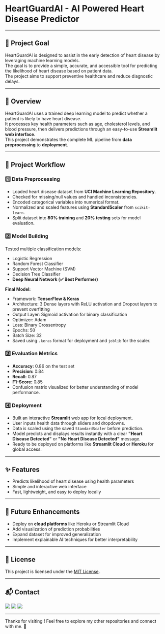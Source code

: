 # HeartGuardAI - AI Powered Heart Disease Predictor

---

## 📌 Project Goal  
HeartGuardAI is designed to assist in the early detection of heart disease by leveraging machine learning models.  
The goal is to provide a simple, accurate, and accessible tool for predicting the likelihood of heart disease based on patient data.  
The project aims to support preventive healthcare and reduce diagnostic delays.

---

## 📖 Overview  
HeartGuardAI uses a trained deep learning model to predict whether a patient is likely to have heart disease.  
It processes key health parameters such as age, cholesterol levels, and blood pressure, then delivers predictions through an easy-to-use **Streamlit web interface**.  
This project demonstrates the complete ML pipeline from **data preprocessing** to **deployment**.

---

## 🔄 Project Workflow  

### 1️⃣ Data Preprocessing  
- Loaded heart disease dataset from **UCI Machine Learning Repository**.  
- Checked for missing/null values and handled inconsistencies.  
- Encoded categorical variables into numerical format.  
- Normalized and scaled features using **StandardScaler** from `scikit-learn`.  
- Split dataset into **80% training** and **20% testing** sets for model evaluation.  

### 2️⃣ Model Building  
Tested multiple classification models:  
- Logistic Regression  
- Random Forest Classifier  
- Support Vector Machine (SVM)  
- Decision Tree Classifier  
- **Deep Neural Network (✅ Best Performer)**  

**Final Model:**  
- Framework: **TensorFlow & Keras**  
- Architecture: 3 Dense layers with ReLU activation and Dropout layers to prevent overfitting  
- Output Layer: Sigmoid activation for binary classification  
- Optimizer: Adam  
- Loss: Binary Crossentropy  
- Epochs: 50  
- Batch Size: 32  
- Saved using `.keras` format for deployment and `joblib` for the scaler.  

### 3️⃣ Evaluation Metrics  
- **Accuracy:** 0.86 on the test set  
- **Precision:** 0.84  
- **Recall:** 0.87  
- **F1-Score:** 0.85  
- Confusion matrix visualized for better understanding of model performance.  

### 4️⃣ Deployment  
- Built an interactive **Streamlit** web app for local deployment.  
- User inputs health data through sliders and dropdowns.  
- Data is scaled using the saved `StandardScaler` before prediction.  
- Model predicts and displays results instantly with a clear **"Heart Disease Detected"** or **"No Heart Disease Detected"** message.  
- Ready to be deployed on platforms like **Streamlit Cloud** or **Heroku** for global access.  

---

## ✨ Features  
- Predicts likelihood of heart disease using health parameters  
- Simple and interactive web interface  
- Fast, lightweight, and easy to deploy locally  

---

## 🚀 Future Enhancements  
- Deploy on **cloud platforms** like Heroku or Streamlit Cloud  
- Add visualization of prediction probabilities  
- Expand dataset for improved generalization  
- Implement explainable AI techniques for better interpretability
  
---

## 📜 License

This project is licensed under the [MIT License](LICENSE).

---

## 📬 Contact

<p>
  <a href="mailto:aradhyaray99@gmail.com"><img src="https://img.shields.io/badge/Email-D14836?style=for-the-badge&logo=gmail&logoColor=white" /></a>
  <a href="www.linkedin.com/in/rayaradhya"><img src="https://img.shields.io/badge/LinkedIn-blue?style=for-the-badge&logo=linkedin&logoColor=white" /></a>
  <a href="https://github.com/AradhyaRay05"><img src="https://img.shields.io/badge/GitHub-181717?style=for-the-badge&logo=github&logoColor=white" /></a>
</p>

---

Thanks for visiting ! Feel free to explore my other repositories and connect with me. 🚀 
